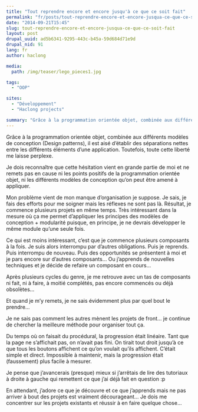 ```yaml
---
title: "Tout reprendre encore et encore jusqu'à ce que ce soit fait"
permalink: "fr/posts/tout-reprendre-encore-et-encore-jusqua-ce-que-ce-soit-fait.html"
date: "2014-09-21T15:45"
slug: tout-reprendre-encore-et-encore-jusqua-ce-que-ce-soit-fait
layout: post
drupal_uuid: ad5b6341-9295-443c-b45a-59d684d71e9d
drupal_nid: 91
lang: fr
author: haclong

media:
  path: /img/teaser/lego_pieces1.jpg

tags:
  - "OOP"

sites:
  - "Développement"
  - "Haclong projects"

summary: "Grâce à la programmation orientée objet, combinée aux différents modèles de conception (Design patterns), il est aisé d’établir des séparations nettes entre les différents éléments d’une application. Toutefois, toute cette liberté me laisse perplexe."
---
```


Grâce à la programmation orientée objet, combinée aux différents modèles de conception (Design patterns), il est aisé d’établir des séparations nettes entre les différents éléments d’une application. Toutefois, toute cette liberté me laisse perplexe.

Je dois reconnaître que cette hésitation vient en grande partie de moi et ne remets pas en cause ni les points positifs de la programmation orientée objet, ni les différents modèles de conception qu’on peut être amené à appliquer.

Mon problème vient de mon manque d’organisation je suppose. Je sais, je fais des efforts pour me soigner mais les réflexes ne sont pas là. Résultat, je commence plusieurs projets en même temps. Très intéressant dans la mesure où ça me permet d’appliquer les principes des modèles de conception + modularité puisque, en principe, je ne devrais développer le même module qu’une seule fois.

Ce qui est moins intéressant, c’est que je commence plusieurs composants à la fois. Je suis alors interrompu par d’autres obligations. Puis je reprends. Puis interrompu de nouveau. Puis des opportunités se présentent à moi et je pars encore sur d’autres composants… Ou j’apprends de nouvelles techniques et je décide de refaire un composant en cours...

Après plusieurs cycles du genre, je me retrouve avec un tas de composants ni fait, ni à faire, à moitié complétés, pas encore commencés ou déjà obsolètes…

Et quand je m’y remets, je ne sais évidemment plus par quel bout le prendre…

Je ne sais pas comment les autres mènent les projets de front… je continue de chercher la meilleure méthode pour organiser tout ça.

Du temps où on faisait du procédural, la progression était linéaire. Tant que la page ne s’affichait pas, on n’avait pas fini. On tirait tout droit jusqu’à ce que tous les boutons affichent ce qu’on voulait qu’ils affichent. C’était simple et direct. Impossible à maintenir, mais la progression était (faussement) plus facile à mesurer.

Je pense que j’avancerais (presque) mieux si j’arrêtais de lire des tutoriaux à droite à gauche qui remettent ce que j’ai déjà fait en question :p

En attendant, j’adore ce que je découvre et ce que j’apprends mais ne pas arriver à bout des projets est vraiment décourageant… Je dois me concentrer sur les projets existants et réussir à en faire quelque chose...

